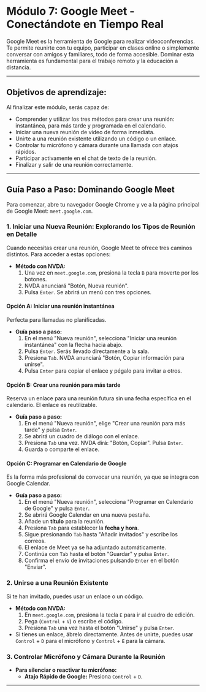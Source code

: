# Módulo 7: Google Meet - Conectándote en Tiempo Real

Google Meet es la herramienta de Google para realizar videoconferencias. Te permite reunirte con tu equipo, participar en clases online o simplemente conversar con amigos y familiares, todo de forma accesible. Dominar esta herramienta es fundamental para el trabajo remoto y la educación a distancia.

---

## Objetivos de aprendizaje:

Al finalizar este módulo, serás capaz de:

* Comprender y utilizar los tres métodos para crear una reunión: instantánea, para más tarde y programada en el calendario.
* Iniciar una nueva reunión de video de forma inmediata.
* Unirte a una reunión existente utilizando un código o un enlace.
* Controlar tu micrófono y cámara durante una llamada con atajos rápidos.
* Participar activamente en el chat de texto de la reunión.
* Finalizar y salir de una reunión correctamente.

---

## Guía Paso a Paso: Dominando Google Meet

Para comenzar, abre tu navegador Google Chrome y ve a la página principal de Google Meet: `meet.google.com`.

### 1. Iniciar una Nueva Reunión: Explorando los Tipos de Reunión en Detalle

Cuando necesitas crear una reunión, Google Meet te ofrece tres caminos distintos. Para acceder a estas opciones:

* **Método con NVDA:**
    1.  Una vez en `meet.google.com`, presiona la tecla `B` para moverte por los botones.
    2.  NVDA anunciará "Botón, Nueva reunión".
    3.  Pulsa `Enter`. Se abrirá un menú con tres opciones.

#### Opción A: Iniciar una reunión instantánea

Perfecta para llamadas no planificadas.

* **Guía paso a paso:**
    1.  En el menú "Nueva reunión", selecciona "Iniciar una reunión instantánea" con la flecha hacia abajo.
    2.  Pulsa `Enter`. Serás llevado directamente a la sala.
    3.  Presiona `Tab`. NVDA anunciará "Botón, Copiar información para unirse".
    4.  Pulsa `Enter` para copiar el enlace y pégalo para invitar a otros.

#### Opción B: Crear una reunión para más tarde

Reserva un enlace para una reunión futura sin una fecha específica en el calendario. El enlace es reutilizable.

* **Guía paso a paso:**
    1.  En el menú "Nueva reunión", elige "Crear una reunión para más tarde" y pulsa `Enter`.
    2.  Se abrirá un cuadro de diálogo con el enlace.
    3.  Presiona `Tab` una vez. NVDA dirá: "Botón, Copiar". Pulsa `Enter`.
    4.  Guarda o comparte el enlace.

#### Opción C: Programar en Calendario de Google

Es la forma más profesional de convocar una reunión, ya que se integra con Google Calendar.

* **Guía paso a paso:**
    1.  En el menú "Nueva reunión", selecciona "Programar en Calendario de Google" y pulsa `Enter`.
    2.  Se abrirá Google Calendar en una nueva pestaña.
    3.  Añade un **título** para la reunión.
    4.  Presiona `Tab` para establecer la **fecha y hora**.
    5.  Sigue presionando `Tab` hasta "Añadir invitados" y escribe los correos.
    6.  El enlace de Meet ya se ha adjuntado automáticamente.
    7.  Continúa con `Tab` hasta el botón "Guardar" y pulsa `Enter`.
    8.  Confirma el envío de invitaciones pulsando `Enter` en el botón "Enviar".

### 2. Unirse a una Reunión Existente

Si te han invitado, puedes usar un enlace o un código.

* **Método con NVDA:**
    1.  En `meet.google.com`, presiona la tecla `E` para ir al cuadro de edición.
    2.  Pega (`Control` + `V`) o escribe el código.
    3.  Presiona `Tab` una vez hasta el botón "Unirse" y pulsa `Enter`.
* Si tienes un enlace, ábrelo directamente. Antes de unirte, puedes usar `Control` + `D` para el micrófono y `Control` + `E` para la cámara.

### 3. Controlar Micrófono y Cámara Durante la Reunión

* **Para silenciar o reactivar tu micrófono:**
    * **Atajo Rápido de Google:** Presiona `Control` + `D`.
* **